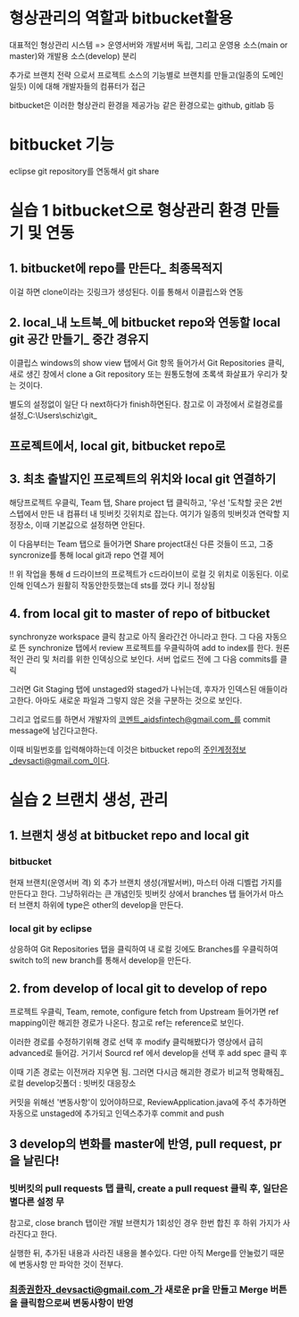 # 형상관리의 역할과 bitbucket활용
대표적인 형상관리 시스템 => 운영서버와 개발서버 독립, 그리고 운영용 소스(main or master)와 개발용 소스(develop) 분리
 
추가로 브랜치 전략 으로서
프로젝트 소스의 기능별로 브랜치를 만들고(일종의 도메인일듯) 이에 대해 개발자들의 컴퓨터가 접근

bitbucket은 이러한 형상관리 환경을 제공가능
같은 환경으로는 github, gitlab 등

# bitbucket 기능
eclipse git repository를 연동해서 git share

# 실습 1 bitbucket으로 형상관리 환경 만들기 및 연동

## 1. bitbucket에 repo를 만든다_ 최종목적지

이걸 하면 clone이라는 깃링크가 생성된다. 이를 통해서 이클립스와 연동

## 2. local_내 노트북_에 bitbucket repo와 연동할 local git 공간 만들기_ 중간 경유지

이클립스 windows의 show view 탭에서 Git 항목 들어가서 Git Repositories 클릭, 새로 생긴 창에서 clone a Git repository 또는 원통도형에 초록색 화살표가 우리가 찾는 것이다.

별도의 설정없이 일단 다 next하다가 finish하면된다.
참고로 이 과정에서 로컬경로를 설정_C:\Users\schiz\git_

## 프로젝트에서, local git, bitbucket repo로 
## 3. 최초 출발지인 프로젝트의 위치와 local git 연결하기
 해당프로젝트 우클릭, Team 탭, Share project 탭 클릭하고, 
'우선 '도착할 곳은 2번 스텝에서 만든 내 컴퓨터 내 빗버킷 깃위치로 잡는다.
여기가 일종의 빗버킷과 연락할 지정장소, 이때 기본값으로 설정하면 안된다.

이 다음부터는 Team 탭으로 들어가면 Share project대신 다른 것들이 뜨고, 그중 syncronize를 통해 local git과 repo 연결 제어

!! 위 작업을 통해 d 드라이브의 프로젝트가 c드라이브이 로컬 깃 위치로 이동된다. 이로인해 인덱스가 원활히 작동안한듯했는데
sts를 껐다 키니 정상됨

## 4. from local git to master of repo of bitbucket
synchronyze workspace 클릭 참고로 아직 올라간건 아니라고 한다. 
그 다음 자동으로 뜬 synchronize 탭에서 review 프로젝트를 우클릭하여 add to index를 한다.
원론적인 관리 및 처리를 위한 인덱싱으로 보인다. 서버 업로드 전에 그 다음 commits를 클릭

그러면 Git Staging 탭에 unstaged와 staged가 나뉘는데, 후자가 인덱스된 애들이라고한다.
아마도 새로운 파일과 그렇지 않은 것을 구분하는 것으로 보인다.

그리고 업로드를 하면서 개발자의 코멘트_aidsfintech@gmail.com_를 commit message에 남긴다고한다.

이때 비밀번호를 입력해야하는데 이것은 bitbucket repo의 주인계정정보_devsacti@gmail.com_이다.


# 실습 2 브랜치 생성, 관리

## 1. 브랜치 생성 at bitbucket repo and local git
### bitbucket
현재 브랜치(운영서버 격) 외 추가 브랜치 생성(개발서버), 마스터 아래 디벨럽 가지를 만든다고 한다. 그냥하위라는 큰 개념인듯
빗버킷 상에서 branches 탭 들어가서 마스터 브랜치 하위에 type은 other의 develop을 만든다.

### local git by eclipse
 상응하여 Git Repositories 탭을 클릭하여 내 로컬 깃에도 Branches를 우클릭하여 switch to의 new branch를 통해서 develop을 만든다.

## 2. from develop of local git to develop of repo
프로젝트 우클릭, Team, remote, configure fetch from Upstream 들어가면 ref mapping이란 해괴한 경로가 나온다. 참고로 ref는 reference로 보인다.

이러한 경로를 수정하기위해 경로 선택 후 modify 클릭해봤다가 영상에서 급히 advanced로 들어감. 거기서 Sourcd ref 에서 develop을 선택 후 add spec 클릭 후

이때 기존 경로는 이전꺼라 지우면 됨. 그러면 다시금 해괴한 경로가 비교적 명확해짐_ 로컬 develop깃폴더 : 빗버킷 대응장소

커밋을 위해선 '변동사항'이 있어야하므로, ReviewApplication.java에 주석 추가하면 자동으로 unstaged에 추가되고 인덱스추가후 commit and push

## 3 develop의 변화를 master에 반영, pull request, pr을 날린다!
### 빗버킷의 pull requests 탭 클릭, create a pull request 클릭 후, 일단은 별다른 설정 무
참고로, close branch 탭이란 개발 브랜치가 1회성인 경우 한번 합친 후 하위 가지가 사라진다고 한다. 

실행한 뒤, 추가된 내용과 사라진 내용을 볼수있다. 다만 아직 Merge를 안눌렀기 때문에 변동사항 만 파악한 것이 전부다.

### 최종권한자_devsacti@gmail.com_가 새로운 pr을 만들고 Merge 버튼을 클릭함으로써 변동사항이 반영
